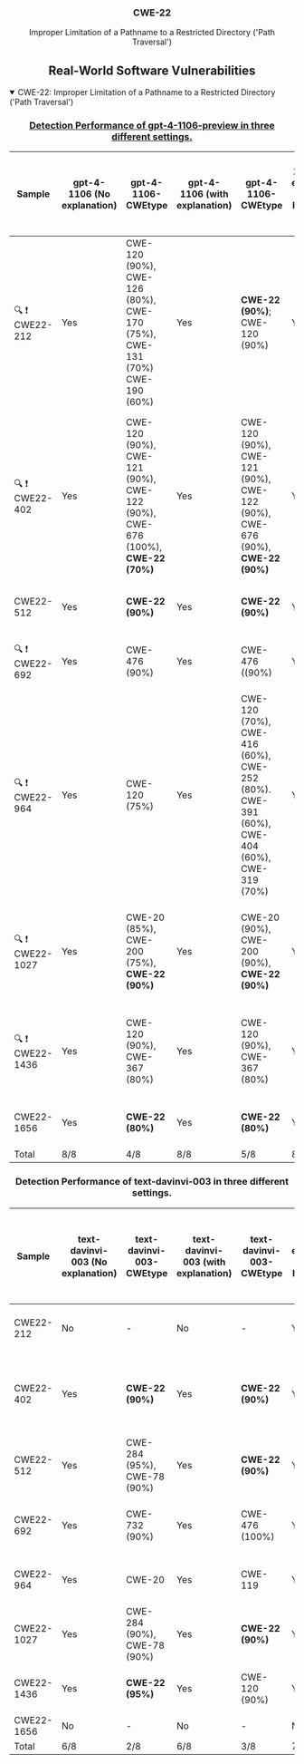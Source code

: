 <p align="center">
  </a>
  <h3 align="center">CWE-22</a></h3>
  <p align="center">
    Improper Limitation of a Pathname to a Restricted Directory ('Path Traversal')
  </p>
</p>
<div align="center">

## Real-World Software Vulnerabilities

</div>

<details open="open">
<summary>CWE-22: Improper Limitation of a Pathname to a Restricted Directory ('Path Traversal')</summary>

<h3>
    <b>
        <div align="center">
            <u>Detection Performance of gpt-4-1106-preview in three different settings.</u> 
        </div>
    </b>
</h3>
  
<div align="center">

|  Sample   |  gpt-4-1106 (No explanation) | gpt-4-1106-CWEtype  | gpt-4-1106 (with explanation)  | gpt-4-1106-CWEtype  | gpt-4-1106 (with explanation and highlighted code segment) | gpt-4-1106-CWEtype |
|-----------|------------------------|---------------------|-----------------------------|---------------------------|-----------------------------------|-------------------|
|  :mag: :heavy_exclamation_mark: CWE22-212  |  Yes  |  CWE-120 (90%), CWE-126 (80%), CWE-170 (75%), CWE-131 (70%) CWE-190 (60%)  |  Yes  |  **CWE-22 (90%)**; CWE-120 (90%)  |  Yes  |  CWE-120 (90%), **CWE-22 (80%);  code: Maybe** |
|  :mag: :heavy_exclamation_mark: CWE22-402  |  Yes  |  CWE-120 (90%), CWE-121 (90%), CWE-122 (90%), CWE-676 (100%), **CWE-22 (70%)**   |  Yes  |  CWE-120 (90%), CWE-121 (90%), CWE-122 (90%), CWE-676 (90%), **CWE-22 (90%)**  |  Yes  |  CWE-120 (90%), CWE-121 (90%), CWE-122 (90%), CWE-676 (90%), **CWE-22 (90%)**; code: No|
|  CWE22-512  |  Yes  |  **CWE-22 (90%)**  |  Yes  |  **CWE-22 (90%)**  |  Yes  |  **CWE-22 (90%); code: Yes (4/4)**  |
|  :mag: :heavy_exclamation_mark: CWE22-692  |  Yes  | CWE-476 (90%)  | Yes  |  CWE-476 ((90%)  | Yes  |  CWE-476 (90%); **code: Yes (2/2)**  |
|  :mag: :heavy_exclamation_mark: CWE22-964  |  Yes  | CWE-120 (75%)  | Yes  | CWE-120 (70%), CWE-416 (60%), CWE-252 (80%). CWE-391 (60%), CWE-404 (60%), CWE-319 (70%) | Yes  | CWE-120 (90%); code: No  |
|  :mag: :heavy_exclamation_mark: CWE22-1027 |  Yes  |  CWE-20 (85%), CWE-200 (75%), **CWE-22 (90%)**  |  Yes  | CWE-20 (90%), CWE-200 (90%), **CWE-22 (90%)**  | Yes  | CWE-20 (90%), CWE-200 (90%), **CWE-22 (90%); code: Yes (4/4)**  |  
|  :mag: :heavy_exclamation_mark: CWE22-1436 |  Yes  | CWE-120 (90%), CWE-367 (80%)  |  Yes  |  CWE-120 (90%), CWE-367 (80%) | Yes  | CWE-120 (90%), CWE-367 (80%); **code: Yes (1/1)**  |  
|  CWE22-1656 |  Yes  |  **CWE-22 (80%)**  |  Yes  |  **CWE-22 (80%)**  |  Yes  |  **CWE-22 (90%); code: Yes (1/1)**  |  
|  Total      |  8/8  |  4/8  |  8/8  |  5/8  |  8/8  |  5/8  |

</div>

<h3>
    <b>
        <div align="center">
            Detection Performance of text-davinvi-003 in three different settings.
        </div>
    </b>
</h3>

<div align="center">

|  Sample   |  text-davinvi-003 (No explanation) | text-davinvi-003-CWEtype  | text-davinvi-003 (with explanation)  | text-davinvi-003-CWEtype  | text-davinvi-003 (with explanation and highlighted code segment) | text-davinvi-003-CWEtype |
|-----------|------------------------|---------------------|-----------------------------|---------------------------|-----------------------------------|-------------------|
|  CWE22-212  |  No  |  -  | No  |  -  |  Yes  |  CWE-119 (90%);  code: No  |
|  CWE22-402  |  Yes  |  **CWE-22 (90%)**  |  Yes  |  **CWE-22 (90%)**  |  Yes  |  CWE-119; code: No (adds strncpy instead of strcpy|
| CWE22-512 |  Yes  |  CWE-284 (95%),  CWE-78 (90%)  | Yes  |  **CWE-22 (90%)**  | Yes  | **CWE-22 (90%);  code: Yes (1/4)**  |
| CWE22-692 |  Yes  | CWE-732 (90%)  |  Yes  | CWE-476 (100%)  |  Yes  |  CWE-476 (95%); **code: yes (1/2)**  |
| CWE22-964 |  Yes  | CWE-20  |  Yes |  CWE-119  | Yes  | CWE-120 (95%); code: No|
| CWE22-1027|  Yes  | CWE-284 (90%), CWE-78 (90%)  | Yes  | **CWE-22 (90%)**  | Yes | **CWE-22 (90%); code: Yes (1/4)**  | 
| CWE22-1436| Yes  | **CWE-22 (95%)**  |  Yes  |  CWE-120 (90%)  | Yes  |  **CWE-22 (95%); code: yes (1/1)**|  
| CWE22-1656|  No  |  -  |  No  |  -  |  No  |  -  |  
| Total     |  6/8  |  2/8  |  6/8  |  3/8  |  7/8  |  3/8  |
</div>
</details>
